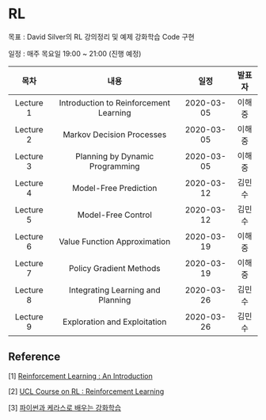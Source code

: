 # RL

목표 : David Silver의 RL 강의정리 및 예제 강화학습 Code 구현

일정 : 매주 목요일 19:00 ~ 21:00 (진행 예정)

| 목차 | 내용 | 일정 | 발표자 |
|:----:|:----:|:----:|:----:|
| Lecture 1 | Introduction to Reinforcement Learning | 2020-03-05 | 이해중 |
| Lecture 2 | Markov Decision Processes | 2020-03-05 | 이해중 |
| Lecture 3 | Planning by Dynamic Programming | 2020-03-05 | 이해중 |
| Lecture 4 | Model-Free Prediction | 2020-03-12 | 김민수 |
| Lecture 5 | Model-Free Control | 2020-03-12 | 김민수 |
| Lecture 6 | Value Function Approximation | 2020-03-19 | 이해중 |
| Lecture 7 | Policy Gradient Methods | 2020-03-19 | 이해중 |
| Lecture 8 | Integrating Learning and Planning | 2020-03-26 | 김민수 |
| Lecture 9 | Exploration and Exploitation | 2020-03-26 | 김민수 |



## Reference

[1] [Reinforcement Learning : An Introduction](http://incompleteideas.net/book/bookdraft2017nov5.pdf)

[2] [UCL Course on RL : Reinforcement Learning](http://www0.cs.ucl.ac.uk/staff/d.silver/web/Teaching.html)

[3] [파이썬과 케라스로 배우는 강화학습](http://www.yes24.com/Product/Goods/44136413)
